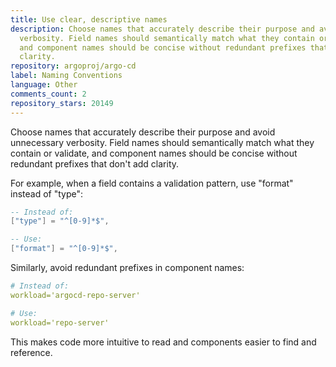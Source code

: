 ```yaml
---
title: Use clear, descriptive names
description: Choose names that accurately describe their purpose and avoid unnecessary
  verbosity. Field names should semantically match what they contain or validate,
  and component names should be concise without redundant prefixes that don't add
  clarity.
repository: argoproj/argo-cd
label: Naming Conventions
language: Other
comments_count: 2
repository_stars: 20149
---
```


Choose names that accurately describe their purpose and avoid unnecessary verbosity. Field names should semantically match what they contain or validate, and component names should be concise without redundant prefixes that don't add clarity.

For example, when a field contains a validation pattern, use "format" instead of "type":
```lua
-- Instead of:
["type"] = "^[0-9]*$",

-- Use:
["format"] = "^[0-9]*$",
```

Similarly, avoid redundant prefixes in component names:
```yaml
# Instead of:
workload='argocd-repo-server'

# Use:
workload='repo-server'
```

This makes code more intuitive to read and components easier to find and reference.